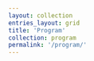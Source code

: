 ```yaml
---
layout: collection
entries_layout: grid
title: 'Program'
collection: program
permalink: '/program/'
---
```



